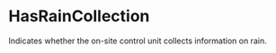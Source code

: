 HasRainCollection
=================

Indicates whether the on-site control unit collects information on rain.
